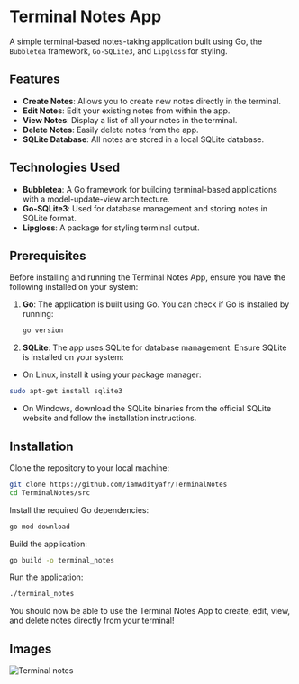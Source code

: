 # Terminal Notes App

A simple terminal-based notes-taking application built using Go, the `Bubbletea` framework, `Go-SQLite3`, and `Lipgloss` for styling.

## Features

- **Create Notes**: Allows you to create new notes directly in the terminal.
- **Edit Notes**: Edit your existing notes from within the app.
- **View Notes**: Display a list of all your notes in the terminal.
- **Delete Notes**: Easily delete notes from the app.
- **SQLite Database**: All notes are stored in a local SQLite database.

## Technologies Used

- **Bubbletea**: A Go framework for building terminal-based applications with a model-update-view architecture.
- **Go-SQLite3**: Used for database management and storing notes in SQLite format.
- **Lipgloss**: A package for styling terminal output.

## Prerequisites

Before installing and running the Terminal Notes App, ensure you have the following installed on your system:

1. **Go**: The application is built using Go. You can check if Go is installed by running:
   ```bash
   go version
2. **SQLite**: The app uses SQLite for database management. Ensure SQLite is installed on your system:
* On Linux, install it using your package manager:

```bash
sudo apt-get install sqlite3
```
* On Windows, download the SQLite binaries from the official SQLite website and follow the installation instructions.

## Installation
Clone the repository to your local machine:

```bash
git clone https://github.com/iamAdityafr/TerminalNotes
cd TerminalNotes/src
```
Install the required Go dependencies:

```bash
go mod download
```

Build the application:

```bash
go build -o terminal_notes
```
Run the application:

```bash
./terminal_notes
```

You should now be able to use the Terminal Notes App to create, edit, view, and delete notes directly from your terminal!

## Images
![Terminal notes](C:\Users\royal\OneDrive\Pictures\Screenshots)
